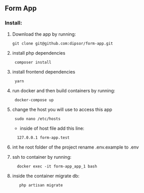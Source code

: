 ## Form App
### Install:
1) Download the app by running:
   ```shell
   git clone git@github.com:dipsor/form-app.git
    ``` 
2) install php dependencies
   ```shell
    composer install
    ```
3) install frontend dependencies
   ```shell
    yarn
    ```
4) run docker and then build containers by running:
   ```shell
    docker-compose up
    ```
5) change the host you will use to access this app
   ```shell
    sudo nano /etc/hosts 
    ```
    - inside of host file add this line:
    ```shell
      127.0.0.1 form-app.test
    ```
6) int he root folder of the project rename .env.example to .env
           
7) ssh to container by running: 
   ```shell
     docker exec -it form-app_app_1 bash
    ```
8) inside the container migrate db:
   ```shell
      php artisan migrate
   ```
